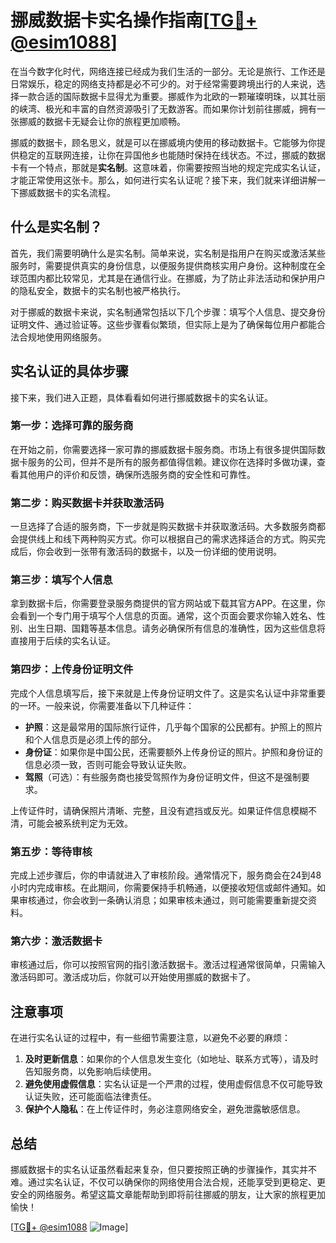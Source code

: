 # 挪威数据卡实名操作指南[[TG💪+ @esim1088](https://t.me/s/esim1088)]

在当今数字化时代，网络连接已经成为我们生活的一部分。无论是旅行、工作还是日常娱乐，稳定的网络支持都是必不可少的。对于经常需要跨境出行的人来说，选择一款合适的国际数据卡显得尤为重要。挪威作为北欧的一颗璀璨明珠，以其壮丽的峡湾、极光和丰富的自然资源吸引了无数游客。而如果你计划前往挪威，拥有一张挪威的数据卡无疑会让你的旅程更加顺畅。

挪威的数据卡，顾名思义，就是可以在挪威境内使用的移动数据卡。它能够为你提供稳定的互联网连接，让你在异国他乡也能随时保持在线状态。不过，挪威的数据卡有一个特点，那就是**实名制**。这意味着，你需要按照当地的规定完成实名认证，才能正常使用这张卡。那么，如何进行实名认证呢？接下来，我们就来详细讲解一下挪威数据卡的实名流程。

## 什么是实名制？

首先，我们需要明确什么是实名制。简单来说，实名制是指用户在购买或激活某些服务时，需要提供真实的身份信息，以便服务提供商核实用户身份。这种制度在全球范围内都比较常见，尤其是在通信行业。在挪威，为了防止非法活动和保护用户的隐私安全，数据卡的实名制也被严格执行。

对于挪威的数据卡来说，实名制通常包括以下几个步骤：填写个人信息、提交身份证明文件、通过验证等。这些步骤看似繁琐，但实际上是为了确保每位用户都能合法合规地使用网络服务。

## 实名认证的具体步骤

接下来，我们进入正题，具体看看如何进行挪威数据卡的实名认证。

### 第一步：选择可靠的服务商

在开始之前，你需要选择一家可靠的挪威数据卡服务商。市场上有很多提供国际数据卡服务的公司，但并不是所有的服务都值得信赖。建议你在选择时多做功课，查看其他用户的评价和反馈，确保所选服务商的安全性和可靠性。

### 第二步：购买数据卡并获取激活码

一旦选择了合适的服务商，下一步就是购买数据卡并获取激活码。大多数服务商都会提供线上和线下两种购买方式。你可以根据自己的需求选择适合的方式。购买完成后，你会收到一张带有激活码的数据卡，以及一份详细的使用说明。

### 第三步：填写个人信息

拿到数据卡后，你需要登录服务商提供的官方网站或下载其官方APP。在这里，你会看到一个专门用于填写个人信息的页面。通常，这个页面会要求你输入姓名、性别、出生日期、国籍等基本信息。请务必确保所有信息的准确性，因为这些信息将直接用于后续的实名认证。

### 第四步：上传身份证明文件

完成个人信息填写后，接下来就是上传身份证明文件了。这是实名认证中非常重要的一环。一般来说，你需要准备以下几种证件：

- **护照**：这是最常用的国际旅行证件，几乎每个国家的公民都有。护照上的照片和个人信息页是必须上传的部分。
- **身份证**：如果你是中国公民，还需要额外上传身份证的照片。护照和身份证的信息必须一致，否则可能会导致认证失败。
- **驾照**（可选）：有些服务商也接受驾照作为身份证明文件，但这不是强制要求。

上传证件时，请确保照片清晰、完整，且没有遮挡或反光。如果证件信息模糊不清，可能会被系统判定为无效。

### 第五步：等待审核

完成上述步骤后，你的申请就进入了审核阶段。通常情况下，服务商会在24到48小时内完成审核。在此期间，你需要保持手机畅通，以便接收短信或邮件通知。如果审核通过，你会收到一条确认消息；如果审核未通过，则可能需要重新提交资料。

### 第六步：激活数据卡

审核通过后，你可以按照官网的指引激活数据卡。激活过程通常很简单，只需输入激活码即可。激活成功后，你就可以开始使用挪威的数据卡了。

## 注意事项

在进行实名认证的过程中，有一些细节需要注意，以避免不必要的麻烦：

1. **及时更新信息**：如果你的个人信息发生变化（如地址、联系方式等），请及时告知服务商，以免影响后续使用。
2. **避免使用虚假信息**：实名认证是一个严肃的过程，使用虚假信息不仅可能导致认证失败，还可能面临法律责任。
3. **保护个人隐私**：在上传证件时，务必注意网络安全，避免泄露敏感信息。

## 总结

挪威数据卡的实名认证虽然看起来复杂，但只要按照正确的步骤操作，其实并不难。通过实名认证，不仅可以确保你的网络使用合法合规，还能享受到更稳定、更安全的网络服务。希望这篇文章能帮助到即将前往挪威的朋友，让大家的旅程更加愉快！

[[TG💪+ @esim1088](https://t.me/s/esim1088) ![Image](https://i.postimg.cc/4NQfJmqS/Snipaste-2025-05-13-00-14-12.png)]